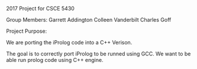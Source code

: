 2017 Project for CSCE 5430

Group Members:
Garrett Addington
Colleen Vanderbilt
Charles Goff

Project Purpose:

We are porting the iProlog code into a C++ Verison.

The goal is to correctly port iProlog to be runned using GCC.
We want to be able run prolog code using C++ engine. 
